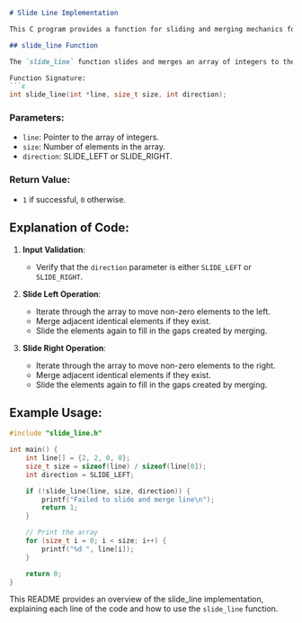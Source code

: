 ```markdown
# Slide Line Implementation

This C program provides a function for sliding and merging mechanics for the 2048 game on a single horizontal line.

## slide_line Function

The `slide_line` function slides and merges an array of integers to the left or right direction.

Function Signature:
```c
int slide_line(int *line, size_t size, int direction);
```

### Parameters:
- `line`: Pointer to the array of integers.
- `size`: Number of elements in the array.
- `direction`: SLIDE_LEFT or SLIDE_RIGHT.

### Return Value:
- `1` if successful, `0` otherwise.

## Explanation of Code:

1. **Input Validation**:
   - Verify that the `direction` parameter is either `SLIDE_LEFT` or `SLIDE_RIGHT`.

2. **Slide Left Operation**:
   - Iterate through the array to move non-zero elements to the left.
   - Merge adjacent identical elements if they exist.
   - Slide the elements again to fill in the gaps created by merging.

3. **Slide Right Operation**:
   - Iterate through the array to move non-zero elements to the right.
   - Merge adjacent identical elements if they exist.
   - Slide the elements again to fill in the gaps created by merging.

## Example Usage:

```c
#include "slide_line.h"

int main() {
    int line[] = {2, 2, 0, 0};
    size_t size = sizeof(line) / sizeof(line[0]);
    int direction = SLIDE_LEFT;

    if (!slide_line(line, size, direction)) {
        printf("Failed to slide and merge line\n");
        return 1;
    }

    // Print the array
    for (size_t i = 0; i < size; i++) {
        printf("%d ", line[i]);
    }

    return 0;
}
```

This README provides an overview of the slide_line implementation, explaining each line of the code and how to use the `slide_line` function.
```
